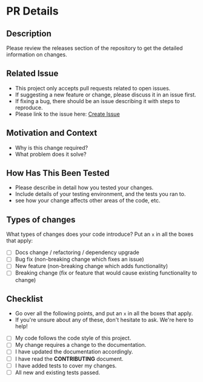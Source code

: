 # PR Details

## Description

Please review the releases section of the repository to get the detailed information on changes.

## Related Issue

* This project only accepts pull requests related to open issues.
* If suggesting a new feature or change, please discuss it in an issue first.
* If fixing a bug, there should be an issue describing it with steps to reproduce.
* Please link to the issue here: [Create Issue](https://github.com/sha-el/sha-el-design/issues/new)

## Motivation and Context

* Why is this change required? 
* What problem does it solve?

## How Has This Been Tested

* Please describe in detail how you tested your changes.
* Include details of your testing environment, and the tests you ran to.
* see how your change affects other areas of the code, etc.

## Types of changes

What types of changes does your code introduce? Put an `x` in all the boxes that apply:

- [ ] Docs change / refactoring / dependency upgrade
- [ ] Bug fix (non-breaking change which fixes an issue)
- [ ] New feature (non-breaking change which adds functionality)
- [ ] Breaking change (fix or feature that would cause existing functionality to change)

## Checklist

* Go over all the following points, and put an `x` in all the boxes that apply.
* If you're unsure about any of these, don't hesitate to ask. We're here to help!

- [ ] My code follows the code style of this project.
- [ ] My change requires a change to the documentation.
- [ ] I have updated the documentation accordingly.
- [ ] I have read the **CONTRIBUTING** document.
- [ ] I have added tests to cover my changes.
- [ ] All new and existing tests passed.
